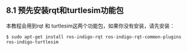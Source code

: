 ##  8.1 预先安装rqt和turtlesim功能包
本教程会用到rqt 和 turtlesim这两个功能包，如果你没有安装，请先安装：

```
$ sudo apt-get install ros-indigo-rqt ros-indigo-rqt-common-plugins ros-indigo-turtlesim
```
